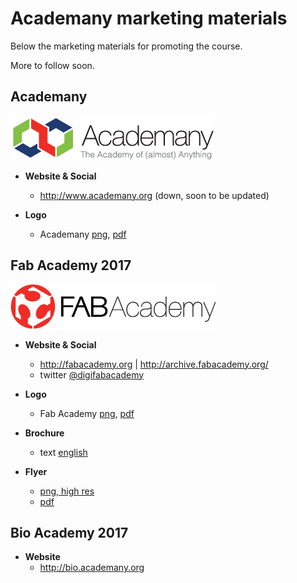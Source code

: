 

# Academany marketing materials

Below the marketing materials for promoting the course.

More to follow soon.

## Academany

![png](./fabacademy2017/logo/academany_small.png)

- **Website & Social**
  - http://www.academany.org (down, soon to be updated)
  
- **Logo**
  - Academany [png](./fabacademy2017/logo/academany.png), [pdf](./fabacademy2017/logo/academany.pdf)

## Fab Academy 2017

![png](./fabacademy2017/logo/fabacademy_small.png)

- **Website & Social**
  - http://fabacademy.org | http://archive.fabacademy.org/
  - twitter [@digifabacademy](https://twitter.com/digifabacademy)

- **Logo**
  - Fab Academy [png](./fabacademy2017/logo/fabacademy.png), [pdf](./fabacademy2017/logo/fabacademy.pdf)
  
- **Brochure**
  - text [english](./fabacademy2017/brochure/index.md)

- **Flyer**
  - [png, high res](./fabacademy2017/flyer/flyer.png)
  - [pdf](./fabacademy2017/flyer/flyer.pdf)
  
## Bio Academy 2017

- **Website**
  - http://bio.academany.org  

